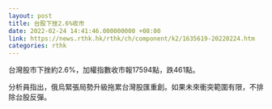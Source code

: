 ```yaml
---
layout: post
title: 台股下挫2.6%收市
date: 2022-02-24 14:41:46.000000000 +08:00
link: https://news.rthk.hk/rthk/ch/component/k2/1635619-20220224.htm
categories: rthk
---
```


台灣股市下挫約2.6%，加權指數收市報17594點，跌461點。

分析員指出，俄烏緊張局勢升級拖累台灣股匯重創。如果未來衝突範圍有限，不排除台股反彈。
